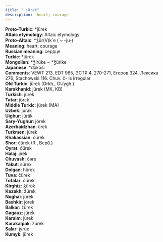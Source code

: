 ```yaml
---
title: " jürek"
description:  heart; courage
---
```


<strong>Proto-Turkic</strong>:  *jürek<br>
<strong>Altaic etymology</strong>:  Altaic etymology<br>
<strong> Proto-Altaic</strong>:  *ǯŭ̀r(V)k`e ( ~ -i̯u-)<br>
<strong>Meaning</strong>:  heart; courage<br>
<strong>Russian meaning</strong>:  сердце<br>
<strong>Turkic</strong>:  *jürek<br>
<strong>Mongolian</strong>:  *ǯirüke ~ *ǯürike<br>
<strong>Japanese</strong>:  *dǝ̀kǝ́sì<br>
<strong>Comments</strong>:  VEWT 213, EDT 965, ЭСТЯ 4, 270-271, Егоров 324, Лексика 276, Stachowski 116. Chuv. č- is irregular<br>
<strong>Old Turkic</strong>:  jürek (Orkh., OUygh.)<br>
<strong>Karakhanid</strong>:  jürek (MK, KB)<br>
<strong>Turkish</strong>:  jürek<br>
<strong>Tatar</strong>:  jörɛk<br>
<strong>Middle Turkic</strong>:  jürek (MA)<br>
<strong>Uzbek</strong>:  jurak<br>
<strong>Uighur</strong>:  jüräk<br>
<strong>Sary-Yughur</strong>:  jörek<br>
<strong>Azerbaidzhan</strong>:  ürek<br>
<strong>Turkmen</strong>:  jürek<br>
<strong>Khakassian</strong>:  čürek<br>
<strong>Shor</strong>:  čürek (R., Верб.)<br>
<strong>Oyrat</strong>:  d́ürek<br>
<strong>Halaj</strong>:  jirek<br>
<strong>Chuvash</strong>:  čǝre<br>
<strong>Yakut</strong>:  sürex<br>
<strong>Dolgan</strong>:  hürek<br>
<strong>Tuva</strong>:  čürek<br>
<strong>Tofalar</strong>:  čürek<br>
<strong>Kirghiz</strong>:  ǯürök<br>
<strong>Kazakh</strong>:  žürek<br>
<strong>Noghai</strong>:  jürek<br>
<strong>Bashkir</strong>:  jörek<br>
<strong>Balkar</strong>:  žürek<br>
<strong>Gagauz</strong>:  jüreḱ<br>
<strong>Karaim</strong>:  jürek<br>
<strong>Karakalpak</strong>:  žürek<br>
<strong>Salar</strong>:  jyrüx<br>
<strong>Kumyk</strong>:  jürek<br>


